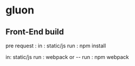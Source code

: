 # gluon


## Front-End build
pre request :
in : static/js
run : npm install


in: static/js
run : webpack
or --
run : npm webpack
